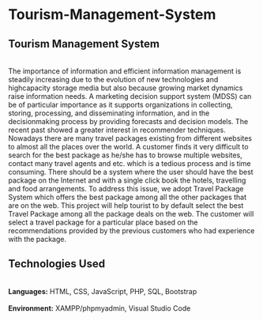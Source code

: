 # Tourism-Management-System
<h2>Tourism Management System</h2>
<br>The importance of information and efficient information management is
steadily increasing due to the evolution of new technologies and highcapacity storage media but also because growing market dynamics raise
information needs. A marketing decision support system (MDSS) can be
of particular importance as it supports organizations in collecting,
storing, processing, and disseminating information, and in the decisionmaking process by providing forecasts and decision models. The recent
past showed a greater interest in recommender techniques. Nowadays
there are many travel packages existing from different websites to almost
all the places over the world. A customer finds it very difficult to search
for the best package as he/she has to browse multiple websites, contact
many travel agents and etc. which is a tedious process and is time
consuming. There should be a system where the user should have the best
package on the Internet and with a single click book the hotels, travelling
and food arrangements. To address this issue, we adopt Travel Package
System which offers the best package among all the other packages that
are on the web. This project will help tourist to by default select the best
Travel Package among all the package deals on the web. The customer
will select a travel package for a particular place based on the
recommendations provided by the previous customers who had
experience with the package. 
<br><h2> Technologies Used </h2>
<br><b> Languages:</b> HTML, CSS, JavaScript, PHP, SQL, Bootstrap
<br><br><b> Environment:</b> XAMPP/phpmyadmin, Visual Studio Code
